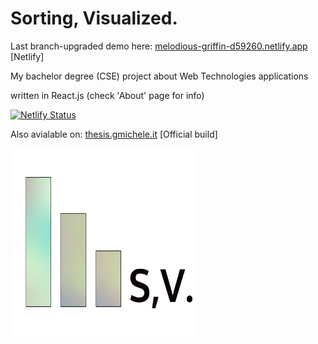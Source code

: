 # Sorting, Visualized.

Last branch-upgraded demo here: <a href="https://melodious-griffin-d59260.netlify.app/" target="_blank" rel="noopener noreferrer">melodious-griffin-d59260.netlify.app</a> [Netlify]

My bachelor degree (CSE) project about Web Technologies applications

written in React.js (check 'About' page for info)

[![Netlify Status](https://api.netlify.com/api/v1/badges/aad8839d-95b4-4204-be94-65c3920c62d9/deploy-status)](https://app.netlify.com/sites/melodious-griffin-d59260/deploys)



Also avialable on: <a href="https://thesis.gmichele.it" target="_blank" rel="noopener noreferrer">thesis.gmichele.it</a> [Official build]


<img src="/public/logo512.png" width="300px"/>
